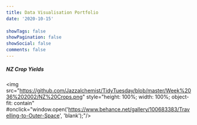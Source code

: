 ```yaml
---
title: Data Visualisation Portfolio
date: '2020-10-15'

showTags: false
showPagination: false
showSocial: false
comments: false
---
```


##### NZ Crop Yields

<img src="https://github.com/Jazzalchemist/TidyTuesday/blob/master/Week%2036%202002/NZ%20Crops.png" style="height: 100%; width: 100%; object-fit: contain" #onclick="window.open('https://www.behance.net/gallery/100683383/Travelling-to-Outer-Space', 'blank');"/>